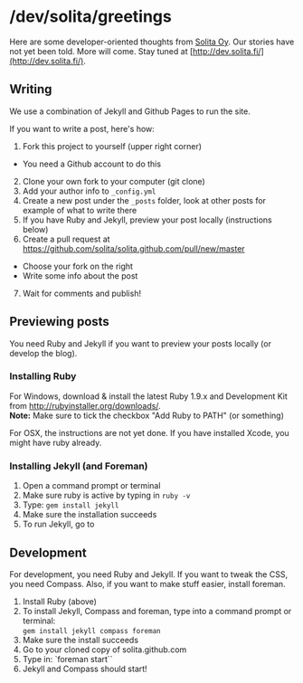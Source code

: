 # /dev/solita/greetings

Here are some developer-oriented thoughts from [Solita Oy](http://www.solita.fi/). Our stories have not yet been told. More will come. Stay tuned at [http://dev.solita.fi/](http://dev.solita.fi/).

## Writing

We use a combination of Jekyll and Github Pages to run the site.

If you want to write a post, here's how:

1. Fork this project to yourself (upper right corner)
  - You need a Github account to do this
2. Clone your own fork to your computer (git clone)
3. Add your author info to `_config.yml`
4. Create a new post under the `_posts` folder, look at other posts for example of what to write there
5. If you have Ruby and Jekyll, preview your post locally (instructions below)
6. Create a pull request at https://github.com/solita/solita.github.com/pull/new/master
  - Choose your fork on the right
  - Write some info about the post
7. Wait for comments and publish!


## Previewing posts

You need Ruby and Jekyll if you want to preview your posts locally (or develop the blog).

### Installing Ruby

For Windows, download & install the latest Ruby 1.9.x and Development Kit from http://rubyinstaller.org/downloads/.  
**Note:** Make sure to tick the checkbox "Add Ruby to PATH" (or something)

For OSX, the instructions are not yet done. If you have installed Xcode, you might have ruby already.

### Installing Jekyll (and Foreman)

1. Open a command prompt or terminal
2. Make sure ruby is active by typing in `ruby -v`
3. Type: `gem install jekyll`
4. Make sure the installation succeeds
5. To run Jekyll, go to 


## Development

For development, you need Ruby and Jekyll. If you want to tweak the CSS, you need Compass. Also, if you want to make stuff easier, install foreman.

1. Install Ruby (above)
2. To install Jekyll, Compass and foreman, type into a command prompt or terminal:  
`gem install jekyll compass foreman`
3. Make sure the install succeeds
4. Go to your cloned copy of solita.github.com
5. Type in: `foreman start``
6. Jekyll and Compass should start!
